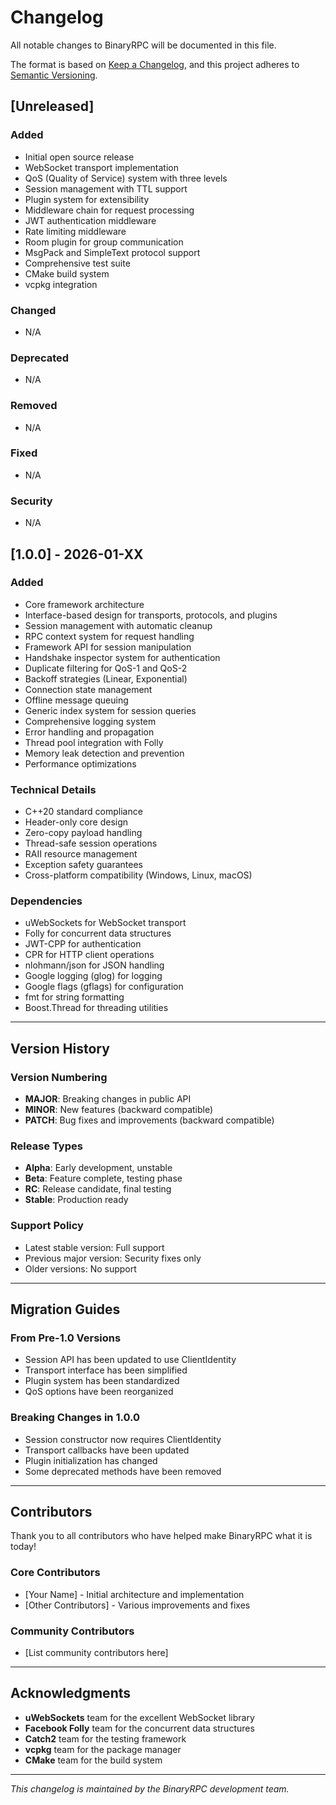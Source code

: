 # Changelog

All notable changes to BinaryRPC will be documented in this file.

The format is based on [Keep a Changelog](https://keepachangelog.com/en/1.0.0/),
and this project adheres to [Semantic Versioning](https://semver.org/spec/v2.0.0.html).

## [Unreleased]

### Added
- Initial open source release
- WebSocket transport implementation
- QoS (Quality of Service) system with three levels
- Session management with TTL support
- Plugin system for extensibility
- Middleware chain for request processing
- JWT authentication middleware
- Rate limiting middleware
- Room plugin for group communication
- MsgPack and SimpleText protocol support
- Comprehensive test suite
- CMake build system
- vcpkg integration

### Changed
- N/A

### Deprecated
- N/A

### Removed
- N/A

### Fixed
- N/A

### Security
- N/A

## [1.0.0] - 2026-01-XX

### Added
- Core framework architecture
- Interface-based design for transports, protocols, and plugins
- Session management with automatic cleanup
- RPC context system for request handling
- Framework API for session manipulation
- Handshake inspector system for authentication
- Duplicate filtering for QoS-1 and QoS-2
- Backoff strategies (Linear, Exponential)
- Connection state management
- Offline message queuing
- Generic index system for session queries
- Comprehensive logging system
- Error handling and propagation
- Thread pool integration with Folly
- Memory leak detection and prevention
- Performance optimizations

### Technical Details
- C++20 standard compliance
- Header-only core design
- Zero-copy payload handling
- Thread-safe session operations
- RAII resource management
- Exception safety guarantees
- Cross-platform compatibility (Windows, Linux, macOS)

### Dependencies
- uWebSockets for WebSocket transport
- Folly for concurrent data structures
- JWT-CPP for authentication
- CPR for HTTP client operations
- nlohmann/json for JSON handling
- Google logging (glog) for logging
- Google flags (gflags) for configuration
- fmt for string formatting
- Boost.Thread for threading utilities

---

## Version History

### Version Numbering
- **MAJOR**: Breaking changes in public API
- **MINOR**: New features (backward compatible)
- **PATCH**: Bug fixes and improvements (backward compatible)

### Release Types
- **Alpha**: Early development, unstable
- **Beta**: Feature complete, testing phase
- **RC**: Release candidate, final testing
- **Stable**: Production ready

### Support Policy
- Latest stable version: Full support
- Previous major version: Security fixes only
- Older versions: No support

---

## Migration Guides

### From Pre-1.0 Versions
- Session API has been updated to use ClientIdentity
- Transport interface has been simplified
- Plugin system has been standardized
- QoS options have been reorganized

### Breaking Changes in 1.0.0
- Session constructor now requires ClientIdentity
- Transport callbacks have been updated
- Plugin initialization has changed
- Some deprecated methods have been removed

---

## Contributors

Thank you to all contributors who have helped make BinaryRPC what it is today!

### Core Contributors
- [Your Name] - Initial architecture and implementation
- [Other Contributors] - Various improvements and fixes

### Community Contributors
- [List community contributors here]

---

## Acknowledgments

- **uWebSockets** team for the excellent WebSocket library
- **Facebook Folly** team for the concurrent data structures
- **Catch2** team for the testing framework
- **vcpkg** team for the package manager
- **CMake** team for the build system

---

*This changelog is maintained by the BinaryRPC development team.* 